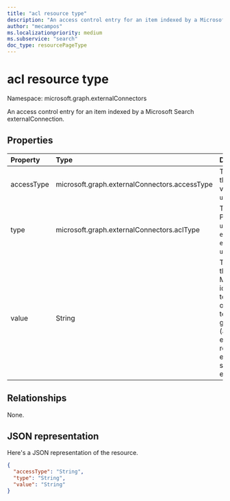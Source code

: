 ```yaml
---
title: "acl resource type"
description: "An access control entry for an item indexed by a Microsoft Search externalConnection."
author: "mecampos"
ms.localizationpriority: medium
ms.subservice: "search"
doc_type: resourcePageType
---
```


# acl resource type

Namespace: microsoft.graph.externalConnectors

An access control entry for an item indexed by a Microsoft Search externalConnection.

## Properties
|Property|Type|Description|
|:---|:---|:---|
|accessType|microsoft.graph.externalConnectors.accessType|The access granted to the identity. Possible values are: `grant`, `deny`, `unknownFutureValue`.|
|type|microsoft.graph.externalConnectors.aclType|The type of identity. Possible values are: `user`, `group`, `everyone`, `everyoneExceptGuests`, `externalGroup`, `unknownFutureValue`.|
|value|String|The unique identifer of the identity. For Microsoft Entra identities, `value` is set to the object identifier of the user, group or tenant for types user, group and everyone (and everyoneExceptGuests) respectively. For external groups `value` is set to the ID of the externalGroup |

## Relationships
None.

## JSON representation
Here's a JSON representation of the resource.
<!-- {
  "blockType": "resource",
  "@odata.type": "microsoft.graph.externalConnectors.acl"
}
-->
``` json
{
  "accessType": "String",
  "type": "String",
  "value": "String"
}
```
